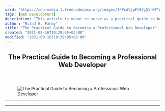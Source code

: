 ```yaml
---
card: "https://cdn-media-1.freecodecamp.org/images/1*PcdVjpFt9JgG1rKFTw6p_A.jpeg"
tags: [Web Development]
description: "This article is meant to serve as a practical guide to becomi"
author: "Milad E. Fahmy"
title: "The Practical Guide to Becoming a Professional Web Developer"
created: "2021-08-16T10:29:05+02:00"
modified: "2021-08-16T10:29:05+02:00"
---
```

<div class="site-wrapper">
<main id="site-main" class="site-main outer">
<div class="inner">
<article class="post-full post tag-web-development tag-programming tag-coding tag-learning-to-code tag-tech ">
<header class="post-full-header">
<h1 class="post-full-title">The Practical Guide to Becoming a Professional Web Developer</h1>
</header>
<figure class="post-full-image">
<picture>
<source media="(max-width: 700px)" sizes="1px" srcset="data:image/gif;base64,R0lGODlhAQABAIAAAAAAAP///yH5BAEAAAAALAAAAAABAAEAAAIBRAA7 1w">
<source media="(min-width: 701px)" sizes="(max-width: 800px) 400px,
(max-width: 1170px) 700px,
1400px" srcset="https://cdn-media-1.freecodecamp.org/images/1*PcdVjpFt9JgG1rKFTw6p_A.jpeg 300w,
https://cdn-media-1.freecodecamp.org/images/1*PcdVjpFt9JgG1rKFTw6p_A.jpeg 600w,
https://cdn-media-1.freecodecamp.org/images/1*PcdVjpFt9JgG1rKFTw6p_A.jpeg 1000w,
https://cdn-media-1.freecodecamp.org/images/1*PcdVjpFt9JgG1rKFTw6p_A.jpeg 2000w">
<img onerror="this.style.display='none'" src="https://cdn-media-1.freecodecamp.org/images/1*PcdVjpFt9JgG1rKFTw6p_A.jpeg" alt="The Practical Guide to Becoming a Professional Web Developer">
</picture>
</figure>
<section class="post-full-content">
<div class="post-content">
</div>
<hr>
<hr>
</section>
</article>
</div>
</main>
</div>
<!-- Google Tag Manager (noscript) -->
<!-- End Google Tag Manager (noscript) -->
